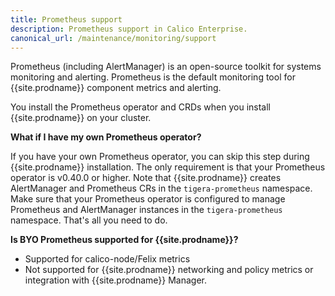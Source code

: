 ```yaml
---
title: Prometheus support
description: Prometheus support in Calico Enterprise.
canonical_url: /maintenance/monitoring/support
---
```


Prometheus (including AlertManager) is an open-source toolkit for systems monitoring and alerting. Prometheus is the default monitoring tool for {{site.prodname}} component metrics and alerting.

You install the Prometheus operator and CRDs when you install {{site.prodname}} on your cluster. 

**What if I have my own Prometheus operator?**

If you have your own Prometheus operator, you can skip this step during {{site.prodname}} installation. The only requirement is that your Prometheus operator is v0.40.0 or higher. Note that {{site.prodname}} creates AlertManager and Prometheus CRs in the `tigera-prometheus` namespace. Make sure that your Prometheus operator is configured to manage Prometheus and AlertManager instances in the `tigera-prometheus` namespace. That's all you need to do.

**Is BYO Prometheus supported for {{site.prodname}}?**

- Supported for calico-node/Felix metrics
- Not supported for {{site.prodname}} networking and policy metrics or integration with {{site.prodname}} Manager.